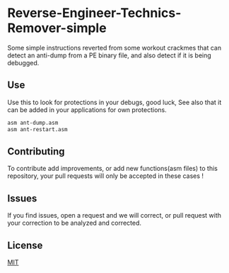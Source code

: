 # Reverse-Engineer-Technics-Remover-simple

Some simple instructions reverted from some workout crackmes that can detect an anti-dump from a PE binary file, and also detect if it is being debugged.

## Use

Use this to look for protections in your debugs, good luck, See also that it can be added in your applications for own protections.

```bash
asm ant-dump.asm
asm ant-restart.asm
```

## Contributing

To contribute add improvements, or add new functions(asm files) to this repository, your pull requests will only be accepted in these cases !

## Issues

If you find issues, open a request and we will correct, or pull request with your correction to be analyzed and corrected.


## License
[MIT](https://choosealicense.com/licenses/mit/)